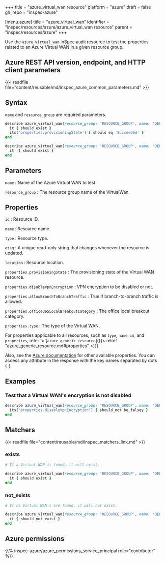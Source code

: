 +++
title = "azure_virtual_wan resource"
platform = "azure"
draft = false
gh_repo = "inspec-azure"

[menu.azure]
title = "azure_virtual_wan"
identifier = "inspec/resources/azure/azure_virtual_wan resource"
parent = "inspec/resources/azure"
+++

Use the `azure_virtual_wan` InSpec audit resource to test the properties related to an Azure Virtual WAN in a given resource group.

## Azure REST API version, endpoint, and HTTP client parameters

{{< readfile file="content/reusable/md/inspec_azure_common_parameters.md" >}}

## Syntax

`name` and `resource_group` are required parameters.

```ruby
describe azure_virtual_wan(resource_group: 'RESOURCE_GROUP', name: 'DEFAULT_WAN') do
  it { should exist }
  its('properties.provisioningState') { should eq 'Succeeded' }
end
```

```ruby
describe azure_virtual_wan(resource_group: 'RESOURCE_GROUP', name: 'DEFAULT_WAN') do
  it  { should exist }
end
```

## Parameters

`name`
: Name of the Azure Virtual WAN to test.

`resource_group`
: The resource group name of the VirtualWan.

## Properties

`id`
: Resource ID.

`name`
: Resource name.

`type`
: Resource type.

`etag`
: A unique read-only string that changes whenever the resource is updated.

`location`
: Resource location.

`properties.provisioningState`
: The provisioning state of the Virtual WAN resource.

`properties.disableVpnEncryption`
: VPN encryption to be disabled or not.

`properties.allowBranchToBranchTraffic`
: True if branch-to-branch traffic is allowed.

`properties.office365LocalBreakoutCategory`
: The office local breakout category.

`properties.type`
: The type of the Virtual WAN.

For properties applicable to all resources, such as `type`, `name`, `id`, and `properties`, refer to [`azure_generic_resource`]({{< relref "azure_generic_resource.md#properties" >}}).

Also, see the [Azure documentation](https://docs.microsoft.com/en-us/rest/api/virtualwan/virtual-wans/get) for other available properties. You can access any attribute in the response with the key names separated by dots (`.`).

## Examples

### Test that a Virtual WAN's encryption is not disabled

```ruby
describe azure_virtual_wan(resource_group: 'RESOURCE_GROUP', name: 'DEFAULT_WAN') do
  its('properties.disableVpnEncryption') { should_not be_falsey }
end
```

## Matchers

{{< readfile file="content/reusable/md/inspec_matchers_link.md" >}}

### exists

```ruby
# If a Virtual WAN is found, it will exist.

describe azure_virtual_wan(resource_group: 'RESOURCE_GROUP', name: 'DEFAULT_WAN') do
  it { should exist }
end
```

### not_exists

```ruby
# If no Virtual WAN's are found, it will not exist.

describe azure_virtual_wan(resource_group: 'RESOURCE_GROUP', name: 'DEFAULT_WAN') do
  it { should_not exist }
end
```

## Azure permissions

{{% inspec-azure/azure_permissions_service_principal role="contributor" %}}
